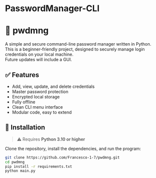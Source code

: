 # PasswordManager-CLI
# 🔐 pwdmng

A simple and secure command-line password manager written in Python.  
This is a beginner-friendly project, designed to securely manage login credentials on your local machine.  
Future updates will include a GUI.

## ✅ Features

- Add, view, update, and delete credentials  
- Master password protection  
- Encrypted local storage  
- Fully offline  
- Clean CLI menu interface  
- Modular code, easy to extend  

## 🚀 Installation

> ⚠️ Requires **Python 3.10 or higher**

Clone the repository, install the dependencies, and run the program:

```bash
git clone https://github.com/Francesco-1-7/pwdmng.git
cd pwdmng
pip install -r requirements.txt
python main.py
